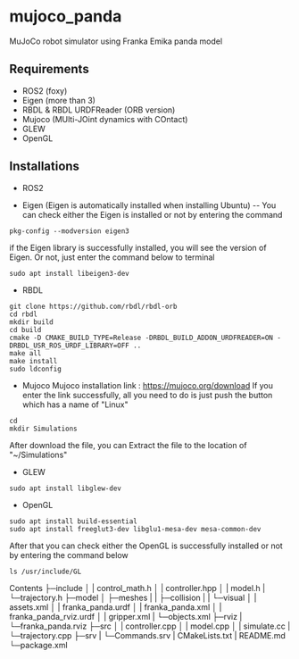 # mujoco_panda
MuJoCo robot simulator using Franka Emika panda model

## Requirements
- ROS2 (foxy)
- Eigen (more than 3)
- RBDL & RBDL URDFReader (ORB version)
- Mujoco (MUlti-JOint dynamics with COntact)
- GLEW
- OpenGL

## Installations
- ROS2

- Eigen (Eigen is automatically installed when installing Ubuntu)
-- You can check either the Eigen is installed or not by entering the command
```
pkg-config --modversion eigen3
```

if the Eigen library is successfully installed, you will see the version of Eigen. Or not, just enter the command below to terminal
```
sudo apt install libeigen3-dev
```
- RBDL
```
git clone https://github.com/rbdl/rbdl-orb
cd rbdl
mkdir build
cd build
cmake -D CMAKE_BUILD_TYPE=Release -DRBDL_BUILD_ADDON_URDFREADER=ON -DRBDL_USR_ROS_URDF_LIBRARY=OFF ..
make all
make install
sudo ldconfig
```

- Mujoco
Mujoco installation link : https://mujoco.org/download
If you enter the link successfully, all you need to do is just push the button which has a name of "Linux"
```
cd
mkdir Simulations
```
After download the file, you can Extract the file to the location of "~/Simulations"

- GLEW
```
sudo apt install libglew-dev
```

- OpenGL
```
sudo apt install build-essential
sudo apt install freeglut3-dev libglu1-mesa-dev mesa-common-dev
```
After that you can check either the OpenGL is successfully installed or not by entering the command below
```
ls /usr/include/GL
```

Contents
├─include
│   | control_math.h
│   | controller.hpp
│   | model.h
|   └─trajectory.h
├─model
│   ├─meshes
|   |   ├─collision
|   |   └─visual
│   | assets.xml
│   | franka_panda.urdf
│   | franka_panda.xml
│   | franka_panda_rviz.urdf
│   | gripper.xml
|   └─objects.xml
├─rviz
|   └─franka_panda.rviz
├─src
│   | controller.cpp
│   | model.cpp
│   | simulate.cc
|   └─trajectory.cpp
├─srv
|   └─Commands.srv
| CMakeLists.txt
| README.md
└─package.xml
